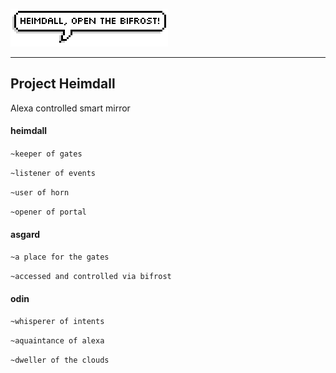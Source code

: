 ![Heimdall, Open the bifrost!](https://github.com/Sudeepv5/heimdall-mirror/blob/master/asgard/sif/words.png "*thunders*")

----
## Project Heimdall

Alexa controlled smart mirror


#### heimdall
`~keeper of gates`

`~listener of events`

`~user of horn`

`~opener of portal`


#### asgard
`~a place for the gates`

`~accessed and controlled via bifrost`


#### odin
`~whisperer of intents `

`~aquaintance of alexa`

`~dweller of the clouds`

